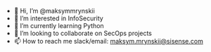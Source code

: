- 👋 Hi, I’m @maksymmrynskii
- 👀 I’m interested in InfoSecurity
- 🌱 I’m currently learning Python
- 💞️ I’m looking to collaborate on SecOps projects
- 📫 How to reach me slack/email: maksym.mrynskii@sisense.com

<!---
maksymmrynskii/maksymmrynskii is a ✨ special ✨ repository because its `README.md` (this file) appears on your GitHub profile.
You can click the Preview link to take a look at your changes.
--->
